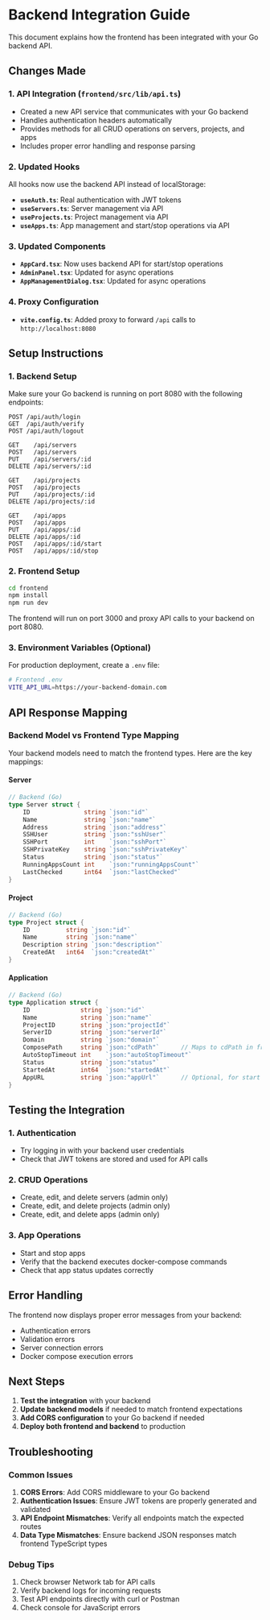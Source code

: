 # Backend Integration Guide

This document explains how the frontend has been integrated with your Go backend API.

## Changes Made

### 1. API Integration (`frontend/src/lib/api.ts`)
- Created a new API service that communicates with your Go backend
- Handles authentication headers automatically
- Provides methods for all CRUD operations on servers, projects, and apps
- Includes proper error handling and response parsing

### 2. Updated Hooks
All hooks now use the backend API instead of localStorage:

- **`useAuth.ts`**: Real authentication with JWT tokens
- **`useServers.ts`**: Server management via API
- **`useProjects.ts`**: Project management via API  
- **`useApps.ts`**: App management and start/stop operations via API

### 3. Updated Components
- **`AppCard.tsx`**: Now uses backend API for start/stop operations
- **`AdminPanel.tsx`**: Updated for async operations
- **`AppManagementDialog.tsx`**: Updated for async operations

### 4. Proxy Configuration
- **`vite.config.ts`**: Added proxy to forward `/api` calls to `http://localhost:8080`

## Setup Instructions

### 1. Backend Setup
Make sure your Go backend is running on port 8080 with the following endpoints:

```
POST /api/auth/login
GET  /api/auth/verify
POST /api/auth/logout

GET    /api/servers
POST   /api/servers
PUT    /api/servers/:id
DELETE /api/servers/:id

GET    /api/projects
POST   /api/projects
PUT    /api/projects/:id
DELETE /api/projects/:id

GET    /api/apps
POST   /api/apps
PUT    /api/apps/:id
DELETE /api/apps/:id
POST   /api/apps/:id/start
POST   /api/apps/:id/stop
```

### 2. Frontend Setup
```bash
cd frontend
npm install
npm run dev
```

The frontend will run on port 3000 and proxy API calls to your backend on port 8080.

### 3. Environment Variables (Optional)
For production deployment, create a `.env` file:

```bash
# Frontend .env
VITE_API_URL=https://your-backend-domain.com
```

## API Response Mapping

### Backend Model vs Frontend Type Mapping

Your backend models need to match the frontend types. Here are the key mappings:

#### Server
```go
// Backend (Go)
type Server struct {
    ID               string `json:"id"`
    Name             string `json:"name"`
    Address          string `json:"address"`
    SSHUser          string `json:"sshUser"`
    SSHPort          int    `json:"sshPort"`
    SSHPrivateKey    string `json:"sshPrivateKey"`
    Status           string `json:"status"`
    RunningAppsCount int    `json:"runningAppsCount"`
    LastChecked      int64  `json:"lastChecked"`
}
```

#### Project
```go
// Backend (Go)
type Project struct {
    ID          string `json:"id"`
    Name        string `json:"name"`
    Description string `json:"description"`
    CreatedAt   int64  `json:"createdAt"`
}
```

#### Application
```go
// Backend (Go)
type Application struct {
    ID              string `json:"id"`
    Name            string `json:"name"`
    ProjectID       string `json:"projectId"`
    ServerID        string `json:"serverId"`
    Domain          string `json:"domain"`
    ComposePath     string `json:"cdPath"`      // Maps to cdPath in frontend
    AutoStopTimeout int    `json:"autoStopTimeout"`
    Status          string `json:"status"`
    StartedAt       int64  `json:"startedAt"`
    AppURL          string `json:"appUrl"`      // Optional, for start response
}
```

## Testing the Integration

### 1. Authentication
- Try logging in with your backend user credentials
- Check that JWT tokens are stored and used for API calls

### 2. CRUD Operations
- Create, edit, and delete servers (admin only)
- Create, edit, and delete projects (admin only)
- Create, edit, and delete apps (admin only)

### 3. App Operations
- Start and stop apps
- Verify that the backend executes docker-compose commands
- Check that app status updates correctly

## Error Handling

The frontend now displays proper error messages from your backend:
- Authentication errors
- Validation errors
- Server connection errors
- Docker compose execution errors

## Next Steps

1. **Test the integration** with your backend
2. **Update backend models** if needed to match frontend expectations
3. **Add CORS configuration** to your Go backend if needed
4. **Deploy both frontend and backend** to production

## Troubleshooting

### Common Issues

1. **CORS Errors**: Add CORS middleware to your Go backend
2. **Authentication Issues**: Ensure JWT tokens are properly generated and validated
3. **API Endpoint Mismatches**: Verify all endpoints match the expected routes
4. **Data Type Mismatches**: Ensure backend JSON responses match frontend TypeScript types

### Debug Tips

1. Check browser Network tab for API calls
2. Verify backend logs for incoming requests
3. Test API endpoints directly with curl or Postman
4. Check console for JavaScript errors